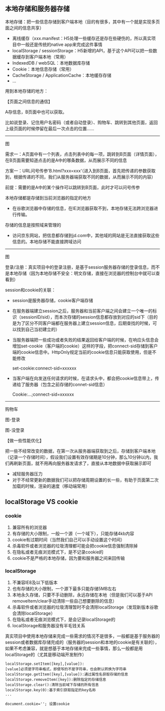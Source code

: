 ## 本地存储和服务器存储

本地存储：把一些信息存储到客户端本地（目的有很多，其中有一个就是实现多页面之间的信息共享）

- 离线缓存（xxx.manifest：H5处理一些缓存还是存在些硬伤的，所以真实项目中一般还是传统的native app来完成这件事情
- localStorage / sessionStorage：H5新增的API，基于这个API可以把一些数据缓存到客户端本地（常用）
- IndexedDB / webSQL：本地数据库存储
- Cookie：本地信息存储（常用）
- CacheStorage / ApplicationCache：本地缓存存储
- ...

用到本地存储的地方：

【页面之间信息的通信】

A存信息，B页面中也可以获取。

比如说登录、记住用户名密码（或者自动登录）、购物车、跳转到其他页面，返回上级页面的时候停留在最后一次点击的位置……

----

图

需求一：A页面中有一个列表，点击列表中的每一项，跳转到B页面（详情页面），在B页面需要知道点击的是A中的哪条数据，从而展示不同的信息

方案一：URL问号传参’B.html?xxx=xxx‘（进入到B页面，首先把传递的参数获取到，根据传递的不同，我们从服务器端获取不同的数据，从而展示不同的内容）

前提：需要的是A中的某个操作可以跳转到B页面，此时才可以问号传参

本地存储都是存储到当前浏览器的指定的地方

- 在谷歌浏览器中存储的信息，在IE浏览器获取不到，本地存储无法跨浏览器进行传输。

存储的信息是按照域来管理的

- 访问京东网站，把信息都存储到jd.com中，其他域的网站是无法直接获取这些信息的。本地存储不能直接跨域访问

----

图

登录/注册：真实项目中的登录注册，是基于session服务器存储的登录信息，而不是本地存储（因为本地存储不安全：明文存储，直接在浏览器的控制台中就可以查看到）

session和cookie的关联：

- session是服务器存储，cookie客户端存储

- 在服务器端建立session之后，服务器和当前客户端之间会建立一个唯一的标识（sessionID/sid），而本次存储的session信息都存放到对应的sid下（目的是为了区分不同客户端都在服务器上建立session信息，后期查找的时候，可以找到自己当初建立的）

- 当服务器端把一些成功或者失败的结果返回给客户端的时候，在响应头信息会增加set-cookie（客户端的cookie）这样的字段，把connect-sid存储到客户端的cookie信息中。HttpOnly规定当前的cookie信息只能获取使用，但是不能修改

  set-cookie:connect-sid=xxxxxx

- 当客户端在向发送任何请求的时候，在请求头中，都会把cookie信息带上，传递给了服务器（包含之前存储的connet-sid信息）

  Cookie:...;connect-sid=xxxxxx

-----

购物车

图-登录

图-没登录

【做一些性能优化】

把一些不经常改变的数据，在第一次从服务器端获取到之后，存储到客户端本地（记录一个存储时间），假设我们设置有效存储期是10分钟，那么10分钟以内，我们再刷新页面，就不用再向服务器发请求了，直接从本地数据中获取展示即可 

- 减轻服务器压力
- 对于不经常更新的数据我们可以把存储周期设置的长一些，有助于页面第二次加载的时候，渲染的速度（移动端常用）

## localStorage VS cookie

### cookie

1. 兼容所有的浏览器
2. 有存储的大小限制，一般一个源（一个域下），只能存储4kb内容
3. cookie有过期时间（当然我们自己可以手动设置这个时间）
4. 杀毒软件或者浏览器的垃圾清理都可能会把cookie信息强制清除掉
5. 在隐私或者无痕浏览模式下，是不记录cookie的
6. cookie不是严格的本地存储，因为要和服务器之间来回传输

### localStorage

1. 不兼容IE8及以下低版本
2. 也有存储的大小限制，一个源下最多只能存储5MB左右
3. 本地永久存储，只要不手动删除，永远存储在本地（但是我们可以基于API removeItem/clear手动清除一些自己想要删除的信息）
4. 杀毒软件或者浏览器的垃圾清理暂时不会清除localStorage（发现新版本谷歌会清除localStorage）
5. 在隐私或者无痕浏览模式下，是会记录localStorage的
6. localStorage和服务器没有半毛钱关系

真实项目中使用本地存储来完成一些需求的情况不是很多，一般都是基于服务器的session或者数据库存储完成的（服务器的session和本地的cookie是有关联的），如果不考虑兼容，就是想基于本地存储来完成一些事情，那么一般都是用localStorage的（尤其是移动端开发制作）

```:confetti_ball:
localStorage.setItem([key],[value]):
[value]必须是字符串格式，即使写的不是字符串，也会默认转换为字符串
localStorage.getItem([key],[value]):通过属性名获取存储的信息
localStorage.removeItem([key]):删除指定的存储信息
localStorage.clear():清除当前域下存储的所有信息
localStorage.key(0):基于索引获取指定的key名称
...
```

```
document.cookie=''; 设置cookie
```

